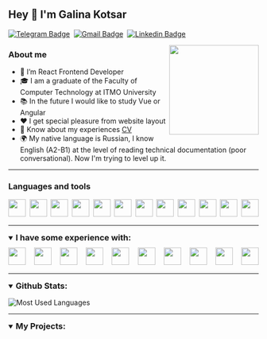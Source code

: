 ## Hey 🔷 I'm Galina Kotsar

[![Telegram Badge](https://img.shields.io/badge/-Telegram-306177?style=flat-square&logo=Telegram&logoColor=white)](https://t.me/g_kotsar)&#8287;
[![Gmail Badge](https://img.shields.io/badge/Gmail-306177?style=flat-square&logo=gmail&logoColor=white)](mailto:galiaprijimova@gmail.com)&#8287;
[![Linkedin Badge](https://img.shields.io/badge/-LinkedIn-306177?style=flat-square&logo=Linkedin&logoColor=white)](https://www.linkedin.com/in/galina-kotsar-6b1a24234/)

<img align='right' src="https://media.giphy.com/media/YPQ62IX4xd60xJDaBu/giphy.gif" width="180">

### About me
- 🌱 I’m React Frontend Developer
- 🎓 I am a graduate of the Faculty of Computer Technology at ITMO University
- 📚 In the future I would like to study Vue or Angular
- ❤️ I get special pleasure from website layout
- 📄 Know about my experiences [CV](cv-link)
- 🌍 My native language is Russian, I know English (A2-B1) at the level of reading technical documentation (poor conversational). Now I'm trying to level up it.

---
### Languages and tools
<ul style="list-style: none; display: flex; align-items: center; width: 100%; justify-content: space-between; margin: 0; padding: 0;">
    <li>
        <a title="React">
            <img  height="35" width="35" src="https://cdn.jsdelivr.net/gh/devicons/devicon/icons/react/react-original-wordmark.svg" />
        </a>
    </li>
    <li>
        <a title="Redux">
            <img  height="35" width="35" src="https://cdn.jsdelivr.net/gh/devicons/devicon/icons/redux/redux-original.svg" />
        </a>
    </li>
    <li>
        <a title="Ant design">
            <img src="https://avatars1.githubusercontent.com/u/12101536?s=200&v=4" width="35" />
        </a>
    </li>
    <li>
        <a title="Ant Design Charts">
            <img height="35" width="35" src ="https://avatars.githubusercontent.com/u/19199542?s=200&v=4">
        </a>
    </li>
    <li>
        <a title="TypeScript">
            <img  height="35" width="35" src="https://cdn.jsdelivr.net/gh/devicons/devicon/icons/typescript/typescript-plain.svg" />
        </a>
    </li>
    <li>
        <a title="JavaScript">
            <img  height="35" width="35" src="https://cdn.jsdelivr.net/gh/devicons/devicon/icons/javascript/javascript-plain.svg" />
        </a>
    </li>
    <li>
        <a title="HTML 5">
            <img  height="35" width="35" src="https://cdn.jsdelivr.net/gh/devicons/devicon/icons/html5/html5-plain-wordmark.svg" />
        </a>
    </li>
    <li>
        <a title="CSS 3">
            <img  height="35" width="35" src="https://cdn.jsdelivr.net/gh/devicons/devicon/icons/css3/css3-plain-wordmark.svg" />
        </a>
    </li>
    <li>
        <a title="Git">
            <img  height="35" width="35" src="https://cdn.jsdelivr.net/gh/devicons/devicon/icons/git/git-plain.svg" />
        </a>
    </li>           
    <li>
        <a title="Webpack"><img width="35" height="35" src="https://cdn.jsdelivr.net/gh/devicons/devicon/icons/webpack/webpack-plain.svg" /></a>
    </li>
    <li>
        <a title="Sass">
            <img  height="35" width="35" src="https://cdn.jsdelivr.net/gh/devicons/devicon/icons/sass/sass-original.svg" />
        </a>
    </li>
    <li>
        <a title="Figma">
            <img  height="35" width="35" src="https://cdn.jsdelivr.net/gh/devicons/devicon/icons/figma/figma-original.svg" />
        </a>
    </li>
</ul>

---

<details open>
    <summary style="margin-bottom:10px"><h3 style="display:inline;">I have some experience with:</h3></summary>
    <div>
        <ul style="list-style: none; display: flex; align-items: center; width: 100%; justify-content: space-between; margin: 0; padding: 0;">
            <li>
                <a title="Pyhton"><img width="35" height="35" src="https://cdn.jsdelivr.net/gh/devicons/devicon/icons/python/python-original.svg"/></a>
            </li>
            <li>
                <a title="Php"><img width="35" height="35" src="https://cdn.jsdelivr.net/gh/devicons/devicon/icons/php/php-plain.svg"/></a>
            </li>
            <li>
                <a title="Bootstrap">
                    <img width="35" height="35" src="https://cdn.jsdelivr.net/gh/devicons/devicon/icons/bootstrap/bootstrap-plain.svg" />
                </a>
            </li>
            <li>
                <a title="Gulp">
                    <img  height="35" width="35" src="https://cdn.jsdelivr.net/gh/devicons/devicon/icons/gulp/gulp-plain.svg" />
                </a>
            </li>
            <li>
                <a title="Grunt">
                    <img  width="35" height="35" src="https://cdn.jsdelivr.net/gh/devicons/devicon/icons/grunt/grunt-original.svg" />
                </a>
            </li>
            <li>
                <a title="Less">
                    <img  height="35" width="35" src="https://cdn.jsdelivr.net/gh/devicons/devicon/icons/less/less-plain-wordmark.svg" />
                </a>
            </li>
            <li>
                <a title="Photoshop">
                    <img  height="35" width="35" src="https://cdn.jsdelivr.net/gh/devicons/devicon/icons/photoshop/photoshop-line.svg" />
                </a>
            </li>
            <li>
                <a title="Illustrator">
                    <img  height="35" width="35" src="https://cdn.jsdelivr.net/gh/devicons/devicon/icons/illustrator/illustrator-line.svg" />
                </a>
            </li>
            <li>
                <a title="Drupal"><img width="35" height="35" src="https://cdn.jsdelivr.net/gh/devicons/devicon/icons/drupal/drupal-original.svg"/></a>
            </li>
            <li>
                <a title="Wordpress"><img width="35" height="35" src="https://cdn.jsdelivr.net/gh/devicons/devicon/icons/wordpress/wordpress-plain.svg"/></a>
            </li>
            <!--<li>
                <a title="d3.js"><img width="35" height="35" src="https://cdn.jsdelivr.net/gh/devicons/devicon/icons/d3js/d3js-original.svg"/></a>
            </li>
            <li>
                <a title=""><img width="35" height="35" src=""/></a>
            </li>
            <li>
                <a title=""><img width="35" height="35" src=""/></a>
            </li> -->
        </ul>
    </div>
</details>

---

<details open>
    <summary style="margin-bottom:15px">
        <h3 style="display:inline;">Github Stats:</h3>
    </summary>
    <div>

![Most Used Languages](https://github-readme-stats.vercel.app/api/top-langs/?username=PrijGalina&layout=compact&theme=vision-friendly-dark&bg_color=0d1117)
    </div>
</details>

---

<details open>
    <summary style="margin-bottom:15px"><h3 style="display:inline;">My Projects:</h3></summary>
    <div>
    </div>
</details>

